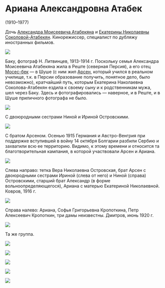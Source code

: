 # Ариана Александровна Атабек
(1910–1977)

Дочь [Александра Моисеевича Атабекяна](AMA.md) и [Екатерины Николаевны Соколовой-Атабекян](ENS.md). Кинорежиссер, специалист по дубляжу иностранных фильмов.

![](img/Ariana-sen-1.jpg)

Баку, фотограф Н. Литвинцев, 1913-1914 г.
Поскольку семья Александра Моисеевича Атабекяна жила в Реште (северная Персия), а его отец [Мосес-бек](MbA.md) — в Шуше (с ним жил [Арсен](ArAA.md), который учился в реальном училище, т.к. в Персии образование получить, понятное дело, было невозможно), кратчайший путь, которым Екатерина Наколаевна Соколова-Атабекян ездила к своему сыну и к родственникам мужа, шел через Баку. Здесь и фотографировались — наверное, и в Реште, и в Шуше приличного фотографа не было.

![](img/Ariana-sen_NNO_INO.jpg)

С двоюродными сестрами Ниной и Ириной Островскими.

![](img/P_S&Ch.jpg)

С братом Арсеном.
Осенью 1915 Германия и Австро-Венгрия при поддержке вступившей в войну 14 октября Болгарии разбили Сербию и захватили всю ее территорию. Видимо, к этому времени и относится та благотворительная кампания, в которой участвовали Арсен и Ариана.

![](img/kovrov-1916.jpg)

Слева направо: тетка Вера Николаевна Островская, брат Арсен с двоюродными сестрами Ириной (слева от него) и Ниной (справа) Островскими, старший брат Александр (в форме вольноопределяющегося), Ариана с матерью Екатериной Николаевной. Ковров, 1916 г.

![](img/PAK-SGK-Ariana-1.jpg)

Справа налево: Ариана, Софья Григорьевна Кропоткина, Петр Алексеевич Кропоткин, три дамы неизвестны. Дмитров, июнь 1920 г.

![](img/PAK-SGK-Ariana-2.jpg)

Та же группа.

![](img/Ariana-sen-2.jpg)

![](img/Ariana-sen-3.jpg)

![](img/Ariana-sen-4.jpg)

![](img/Ariana-sen-5.jpg)

![](img/Ariana-sen-6.jpg)
